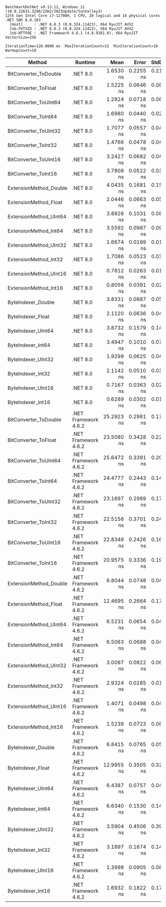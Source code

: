 ```

BenchmarkDotNet v0.13.12, Windows 11 (10.0.22631.3296/23H2/2023Update/SunValley3)
12th Gen Intel Core i7-12700H, 1 CPU, 20 logical and 14 physical cores
.NET SDK 8.0.103
  [Host]     : .NET 8.0.3 (8.0.324.11423), X64 RyuJIT AVX2
  Job-FHTXZD : .NET 8.0.3 (8.0.324.11423), X64 RyuJIT AVX2
  Job-HTTFOE : .NET Framework 4.8.1 (4.8.9181.0), X64 RyuJIT VectorSize=256

IterationTime=120.0000 ms  MaxIterationCount=15  MinIterationCount=10
WarmupCount=10

```

| Method                 | Runtime              |       Mean |     Error |    StdDev | Ratio | RatioSD |
|------------------------|----------------------|-----------:|----------:|----------:|------:|--------:|
| BitConverter_ToDouble  | .NET 8.0             |  1.6530 ns | 0.2255 ns | 0.2110 ns |  0.41 |    0.04 |
| BitConverter_ToFloat   | .NET 8.0             |  1.5225 ns | 0.0646 ns | 0.0604 ns |  0.40 |    0.02 |
| BitConverter_ToUInt64  | .NET 8.0             |  1.2824 ns | 0.0718 ns | 0.0672 ns |  0.33 |    0.02 |
| BitConverter_ToInt64   | .NET 8.0             |  1.6980 ns | 0.0440 ns | 0.0230 ns |  0.45 |    0.01 |
| BitConverter_ToUInt32  | .NET 8.0             |  1.7077 ns | 0.0557 ns | 0.0435 ns |  0.45 |    0.01 |
| BitConverter_ToInt32   | .NET 8.0             |  1.4766 ns | 0.0478 ns | 0.0423 ns |  0.39 |    0.01 |
| BitConverter_ToUInt16  | .NET 8.0             |  3.2427 ns | 0.0682 ns | 0.0451 ns |  0.86 |    0.01 |
| BitConverter_ToInt16   | .NET 8.0             |  3.7808 ns | 0.0522 ns | 0.0345 ns |  1.00 |    0.00 |
| ExtensionMethod_Double | .NET 8.0             |  4.0435 ns | 0.1681 ns | 0.1573 ns |  1.08 |    0.05 |
| ExtensionMethod_Float  | .NET 8.0             |  2.0446 ns | 0.0663 ns | 0.0554 ns |  0.54 |    0.02 |
| ExtensionMethod_UInt64 | .NET 8.0             |  3.8826 ns | 0.1031 ns | 0.0805 ns |  1.02 |    0.02 |
| ExtensionMethod_Int64  | .NET 8.0             |  3.5592 ns | 0.0987 ns | 0.0924 ns |  0.94 |    0.02 |
| ExtensionMethod_UInt32 | .NET 8.0             |  1.6674 ns | 0.0199 ns | 0.0104 ns |  0.44 |    0.01 |
| ExtensionMethod_Int32  | .NET 8.0             |  1.7086 ns | 0.0523 ns | 0.0346 ns |  0.45 |    0.01 |
| ExtensionMethod_UInt16 | .NET 8.0             |  0.7812 ns | 0.0263 ns | 0.0174 ns |  0.21 |    0.01 |
| ExtensionMethod_Int16  | .NET 8.0             |  0.8056 ns | 0.0391 ns | 0.0259 ns |  0.21 |    0.01 |
| ByteIndexer_Double     | .NET 8.0             |  3.8331 ns | 0.0887 ns | 0.0528 ns |  1.01 |    0.01 |
| ByteIndexer_Float      | .NET 8.0             |  2.1120 ns | 0.0636 ns | 0.0421 ns |  0.56 |    0.01 |
| ByteIndexer_UInt64     | .NET 8.0             |  3.8732 ns | 0.1579 ns | 0.1477 ns |  1.01 |    0.02 |
| ByteIndexer_Int64      | .NET 8.0             |  3.4947 ns | 0.1010 ns | 0.0730 ns |  0.92 |    0.03 |
| ByteIndexer_UInt32     | .NET 8.0             |  1.9299 ns | 0.0625 ns | 0.0414 ns |  0.51 |    0.01 |
| ByteIndexer_Int32      | .NET 8.0             |  2.1142 ns | 0.0510 ns | 0.0304 ns |  0.56 |    0.01 |
| ByteIndexer_UInt16     | .NET 8.0             |  0.7167 ns | 0.0363 ns | 0.0283 ns |  0.19 |    0.01 |
| ByteIndexer_Int16      | .NET 8.0             |  0.6289 ns | 0.0302 ns | 0.0180 ns |  0.17 |    0.01 |
| BitConverter_ToDouble  | .NET Framework 4.6.2 | 25.2923 ns | 0.2981 ns | 0.1774 ns |  6.69 |    0.09 |
| BitConverter_ToFloat   | .NET Framework 4.6.2 | 23.5080 ns | 0.3428 ns | 0.2268 ns |  6.22 |    0.09 |
| BitConverter_ToUInt64  | .NET Framework 4.6.2 | 25.6472 ns | 0.3391 ns | 0.2018 ns |  6.78 |    0.11 |
| BitConverter_ToInt64   | .NET Framework 4.6.2 | 24.4777 ns | 0.2443 ns | 0.1454 ns |  6.47 |    0.07 |
| BitConverter_ToUInt32  | .NET Framework 4.6.2 | 23.1697 ns | 0.2989 ns | 0.1779 ns |  6.13 |    0.08 |
| BitConverter_ToInt32   | .NET Framework 4.6.2 | 22.5156 ns | 0.3701 ns | 0.2448 ns |  5.96 |    0.08 |
| BitConverter_ToUInt16  | .NET Framework 4.6.2 | 22.8349 ns | 0.2426 ns | 0.1605 ns |  6.04 |    0.08 |
| BitConverter_ToInt16   | .NET Framework 4.6.2 | 20.9575 ns | 0.3336 ns | 0.1985 ns |  5.54 |    0.06 |
| ExtensionMethod_Double | .NET Framework 4.6.2 |  6.8044 ns | 0.0748 ns | 0.0495 ns |  1.80 |    0.03 |
| ExtensionMethod_Float  | .NET Framework 4.6.2 | 12.4695 ns | 0.2664 ns | 0.1762 ns |  3.30 |    0.05 |
| ExtensionMethod_UInt64 | .NET Framework 4.6.2 |  6.5231 ns | 0.0654 ns | 0.0432 ns |  1.73 |    0.02 |
| ExtensionMethod_Int64  | .NET Framework 4.6.2 |  6.5063 ns | 0.0688 ns | 0.0455 ns |  1.72 |    0.01 |
| ExtensionMethod_UInt32 | .NET Framework 4.6.2 |  3.0097 ns | 0.0822 ns | 0.0686 ns |  0.79 |    0.02 |
| ExtensionMethod_Int32  | .NET Framework 4.6.2 |  2.9324 ns | 0.0285 ns | 0.0169 ns |  0.78 |    0.01 |
| ExtensionMethod_UInt16 | .NET Framework 4.6.2 |  1.4071 ns | 0.0498 ns | 0.0466 ns |  0.37 |    0.01 |
| ExtensionMethod_Int16  | .NET Framework 4.6.2 |  1.5239 ns | 0.0723 ns | 0.0641 ns |  0.40 |    0.02 |
| ByteIndexer_Double     | .NET Framework 4.6.2 |  6.8415 ns | 0.0765 ns | 0.0506 ns |  1.81 |    0.02 |
| ByteIndexer_Float      | .NET Framework 4.6.2 | 12.9955 ns | 0.3505 ns | 0.3279 ns |  3.42 |    0.09 |
| ByteIndexer_UInt64     | .NET Framework 4.6.2 |  6.4387 ns | 0.0757 ns | 0.0451 ns |  1.70 |    0.02 |
| ByteIndexer_Int64      | .NET Framework 4.6.2 |  6.6340 ns | 0.1530 ns | 0.1432 ns |  1.76 |    0.04 |
| ByteIndexer_UInt32     | .NET Framework 4.6.2 |  3.5904 ns | 0.4506 ns | 0.3995 ns |  0.95 |    0.09 |
| ByteIndexer_Int32      | .NET Framework 4.6.2 |  3.1897 ns | 0.1674 ns | 0.1484 ns |  0.85 |    0.04 |
| ByteIndexer_UInt16     | .NET Framework 4.6.2 |  1.3998 ns | 0.0905 ns | 0.0847 ns |  0.37 |    0.02 |
| ByteIndexer_Int16      | .NET Framework 4.6.2 |  1.6932 ns | 0.1822 ns | 0.1704 ns |  0.47 |    0.05 |
